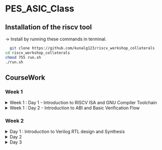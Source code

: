 
# PES_ASIC_Class



## Installation of the riscv tool

 -> Install by running these commands in terminal.

```bash
  git clone https://github.com/kunalg123/riscv_workshop_collaterals
cd riscv_workshop_collaterals
chmod 755 run.sh
./run.sh 
```

## CourseWork

### Week 1

<details>
  <summary> Week 1 : Day 1 - Introduction to RISCV ISA and GNU Compiler Toolchain </summary>
  <br>



## C program That calculates sum from 1 to N
____Compiling it using C compiler____
```
gcc sum1ton.c 
./a.out
```





____Compiling using RISCV compiler____
```
riscv64-unknown-elf-gcc -O1 -mabi=lp64 -march=rv64i -o sum1ton.o sum1ton.c
spike pk sum1ton.o
riscv64-unknown-elf-objdump -d 1_to_N.o | less (in new tab)
```
## Spike Simulation





## Write a C program for Signed And Unsigned Numbers 



```
vim unsignedHighest.c
riscv64-unknown-elf-gcc -Ofast -mabi=lp64 -march=rv64i -o unsignedHighest.o unsignedHighest.c
spike pk unsignedHighest.o
```





## For the signed number 




```
vim signedHighest.c
riscv64-unknown-elf-gcc -Ofast -mabi=lp64 -march=rv64i -o signedHighest.o signedHighest.c
spike pk signedHighest.o
```

</details>

<details>
  <summary> Week 1 : Day 2 - Introduction to ABI and Basic Verification Flow </summary>
  <br>

# Introduction to ABI and basic verification flow

### Download the load.S , 1to9_count.c files from 
https://github.com/kunalg123/riscv_workshop_collaterals/tree/master/labs




```
cat 1to9_custom.c
cat load.S
```






```
riscv64-unknown-elf-gcc -Ofast -mabi=lp64 -march=rv64i -o 1to9_custom.o 1to9_custom.c load.S
spike pk 1to9_custom.o
riscv64-unknown-elf-objdump -d 1to9_custom.o | less
```

## Spike Simulation

![Screenshot from 2023-08-21 09-10-32](https://github.com/ramdev604/pes_asic_class/assets/43489027/64e49c93-a6e6-42f4-a187-1c789809ce21)
</details>


### Week 2

<details>
  <summary>Day 1 : Introduction to Verilog RTL design and Synthesis
</summary>

  ## Task 1 : Loading and verifying functionality of a design.

  * After installation of tools run these commands to verify a design.

  ```bash
    sudo -s
    cd /VLSI/sky130RTLDesignAndSynthesisWorkshop/verilog_files
    iverilog good_mux.v tb_good_mux.v
    ./a.out
    gtkwave tb_good_mux.vcd
  ```
  ![2](https://github.com/saneeaman9/pes_asic_class/assets/75088597/dcb825d3-6e07-417e-8f1f-61cae1baf730)

  **gtkwave simulation**
  
  ![1](https://github.com/saneeaman9/pes_asic_class/assets/75088597/1e684563-1204-4286-80e6-4b942f309654)

  ## Task 2 : Labs using Yosys and Sky130 PDKs.

  * Run there commands in the required folder.

  ```bash
  yosys
  read_liberty -lib ../lib/sky130_fd_sc_hd__tt_025C_1v80.lib
  read_verilog good_mux.v
  synth -top good_mux 
  abc -liberty ../lib/sky130_fd_sc_hd__tt_025C_1v80.lib
  show
  ```
  ![4](https://github.com/saneeaman9/pes_asic_class/assets/75088597/10bcbe8b-708c-4286-b991-3ac649634181)

  ![3](https://github.com/saneeaman9/pes_asic_class/assets/75088597/b25b3f47-a1ee-49ed-b098-38497d3a194b)

  </br>

  * Writing a netlist.
    ```bash
    write_verilog good_mux_netlist.v 
    !gvim good_mux_netlist.v

    write_verilog -noattr good_mux_netlist.v 
    !gvim good_mux_netlist.v 
    ```
  
  </br>

  * Simplified netlist.






  
  
</details>


<details>
  <summary>Day 2</summary>

  ### Task 1

    ```bash
     vim ../lib/sky130_fd_sc_hd__tt_025C_1v80.lib
    ```
  ![1](https://github.com/saneeaman9/pes_asic_class/assets/75088597/11a09ee1-5608-4ff9-842d-6dc1e9b19520)

  ![2](https://github.com/saneeaman9/pes_asic_class/assets/75088597/3394a377-bd16-4fab-ae4b-ba09c93326cf)

  ![3](https://github.com/saneeaman9/pes_asic_class/assets/75088597/e8c20cbe-3bdb-4546-9e2e-5d10fb941946)

  ![4](https://github.com/saneeaman9/pes_asic_class/assets/75088597/7c62a951-15c6-4427-86f5-7e2b4959c0bd)





  ### Task 2

  **Systhesis**

  ```bash
  yosys
read_liberty -lib ../lib//sky130_fd_sc_hd__tt_025C_1v80.lib
read_verilog multiple_modules.v
synth -top multiple_modules
abc -liberty ../lib/sky130_fd_sc_hd__tt_025C_1v80.lib
show multiple_modules
```
![6](https://github.com/saneeaman9/pes_asic_class/assets/75088597/77f01800-b5a2-47e5-961f-75d4759ac852)

![5](https://github.com/saneeaman9/pes_asic_class/assets/75088597/8380fa74-755f-4939-94c1-03fdfc4df31e)


```bash
write_verilog multiple_modules_hier.v
!vim multiple_modules_hier.v 
```
![7](https://github.com/saneeaman9/pes_asic_class/assets/75088597/594cc847-0123-4f1a-a208-6d496ca6a582)


### Task 3

  **Various Flop Coding Styles and optimization**

  * For async reset.
  
  ```bash
  iverilog dff_asyncres.v tb_dff_asyncres.v
./a.out
gtkwave tb_dff_asyncres.vcd 
  ```

  ![8](https://github.com/saneeaman9/pes_asic_class/assets/75088597/d02386d3-cdf2-4814-a77f-73e424bbd6c3)


  * For async set

  ```bash
  iverilog dff_async_set.v tb_dff_async_set.v
./a.out
gtkwave tb_dff_async_set.vcd
  ```

  ![9](https://github.com/saneeaman9/pes_asic_class/assets/75088597/07a8f950-b776-4b0e-9171-0179d9e1b4c4)


### Task 4

**Systhesizing all 3 codes**

```bash
yosys
read_liberty -lib ../lib/sky130_fd_sc_hd__tt_025C_1v80.lib
read_verilog dff_asyncres.v
synth -top dff_asyncres
dfflibmap -liberty ../lib/sky130_fd_sc_hd__tt_025C_1v80.lib
abc -liberty ../lib//sky130_fd_sc_hd__tt_025C_1v80.lib
show
```

1

```bash
read_verilog dff_async_set.v
synth -top dff_async_set
dfflibmap -liberty ../lib//sky130_fd_sc_hd__tt_025C_1v80.lib
abc -liberty ../lib/sky130_fd_sc_hd__tt_025C_1v80.lib
show
```

2

```bash
read_verilog dff_syncres.v
synth -top dff_syncres
dfflibmap -liberty ../lib/sky130_fd_sc_hd__tt_025C_1v80.lib
abc -liberty ../lib/sky130_fd_sc_hd__tt_025C_1v80.lib
show
```

3
</details>


<details>
  <summary>Day 3</summary>
  s
</details>
